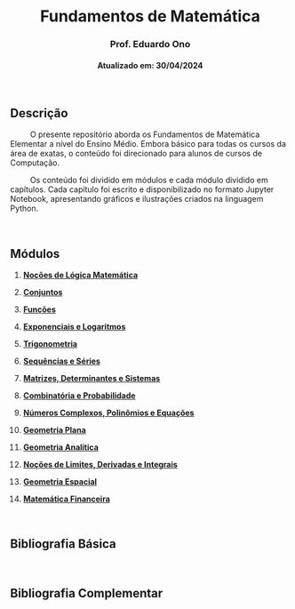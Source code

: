 <h1 align="center">Fundamentos de Matemática</h1>
<h3 align="center">Prof. Eduardo Ono</h3>
<h4 align="center">Atualizado em: 30/04/2024</h4>

&nbsp;

## Descrição

&emsp; &emsp; O presente repositório aborda os Fundamentos de Matemática Elementar a nível do Ensino Médio. Embora básico para todas os cursos da área de exatas, o conteúdo foi direcionado para alunos de cursos de Computação.

&emsp; &emsp; Os conteúdo foi dividido em módulos e cada módulo dividido em capítulos. Cada capítulo foi escrito e disponibilizado no formato Jupyter Notebook, apresentando gráficos e ilustrações criados na linguagem Python.

&nbsp;

## Módulos

1. [__Noções de Lógica Matemática__](./conteudo/01-logica-matematica/)

1. [__Conjuntos__](./conteudo/01-conjuntos/)

1. [__Funções__](./conteudo/03-funcoes/)

1. [__Exponenciais e Logaritmos__](./conteudo/02-exponenciais-logaritmos/)

1. [__Trigonometria__](./conteudo/03-trigonometria/)

1. [__Sequências e Séries__](./conteudo/)

1. [__Matrizes, Determinantes e Sistemas__](./conteudo/04-sequencias-matrizes-determinantes-sistemas/)

1. [__Combinatória e Probabilidade__](./conteudo/05-combinatoria-probabilidade/)

1. [__Números Complexos, Polinômios e Equações__](./conteudo/06-complexos-polinomios-equacoes/)

1. [__Geometria Plana__](./conteudo/09-geometria-plana/)

1. [__Geometria Analítica__](./conteudo/07-geometria-analitica/)

1. [__Noções de Limites, Derivadas e Integrais__](./conteudo/08-limites-derivadas-integrais/)

1. [__Geometria Espacial__](./conteudo/10-geometria-espacial/)

1. [__Matemática Financeira__](./conteudo/11-matematica-financeira/)

&nbsp;

## Bibliografia Básica

&nbsp;

## Bibliografia Complementar

&nbsp;
